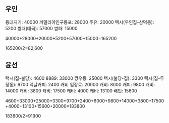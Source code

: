 ## 우인
등대지기: 40000
까멜리아인구룡포: 28000
주유: 20000
택시(우인집-삼덕동): 5200
쌍때(태국): 57000
썰파: 15000

40000+28000+20000+5200+57000+15000=165200 

165200/2=82,600 

## 윤선
택시(집-불당): 4600
8889: 33000
깡우동: 25000
택시(불당-집): 3300
택시(집-두정동): 9700
맥날커피: 2400
캐비 입장료: 20000
캐비: 8000
캐피: 9800
캐비: 14000
캐비: 3800
캐비: 17500
캐비: 4000
캐비: 13100
배민: 15600

4600+33000+25000+3300+9700+2400+8000+9800+14000+3800+17500+4000+13100+15600+20000=183800 

183800/2=91900 
